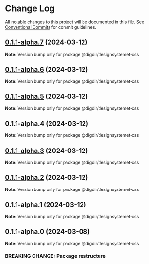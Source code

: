 # Change Log

All notable changes to this project will be documented in this file.
See [Conventional Commits](https://conventionalcommits.org) for commit guidelines.

## [0.1.1-alpha.7](https://github.com/digdir/designsystemet/compare/@digdir/designsystemet-css@0.1.1-alpha.6...@digdir/designsystemet-css@0.1.1-alpha.7) (2024-03-12)

**Note:** Version bump only for package @digdir/designsystemet-css

## [0.1.1-alpha.6](https://github.com/digdir/designsystemet/compare/@digdir/designsystemet-css@0.1.1-alpha.5...@digdir/designsystemet-css@0.1.1-alpha.6) (2024-03-12)

**Note:** Version bump only for package @digdir/designsystemet-css

## [0.1.1-alpha.5](https://github.com/digdir/designsystemet/compare/@digdir/designsystemet-css@0.1.1-alpha.4...@digdir/designsystemet-css@0.1.1-alpha.5) (2024-03-12)

**Note:** Version bump only for package @digdir/designsystemet-css

## 0.1.1-alpha.4 (2024-03-12)

**Note:** Version bump only for package @digdir/designsystemet-css

## [0.1.1-alpha.3](https://github.com/digdir/designsystemet/compare/@digdir/designsystemet-css@0.1.1-alpha.2...@digdir/designsystemet-css@0.1.1-alpha.3) (2024-03-12)

**Note:** Version bump only for package @digdir/designsystemet-css

## [0.1.1-alpha.2](https://github.com/digdir/designsystemet/compare/@digdir/designsystemet-css@0.1.1-alpha.1...@digdir/designsystemet-css@0.1.1-alpha.2) (2024-03-12)

**Note:** Version bump only for package @digdir/designsystemet-css

## 0.1.1-alpha.1 (2024-03-12)

**Note:** Version bump only for package @digdir/designsystemet-css

## 0.1.1-alpha.0 (2024-03-08)

**Note:** Version bump only for package @digdir/designsystemet-css

### BREAKING CHANGE: Package restructure
